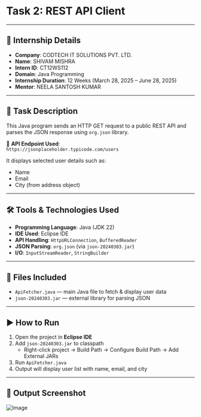 # Task 2: REST API Client

---

## 🏢 Internship Details

- **Company**: CODTECH IT SOLUTIONS PVT. LTD.
- **Name**: SHIVAM MISHRA
- **Intern ID**: CT12WS112
- **Domain**: Java Programming
- **Internship Duration**: 12 Weeks (March 28, 2025 – June 28, 2025)
- **Mentor**: NEELA SANTOSH KUMAR

---
## 📝 Task Description

This Java program sends an HTTP GET request to a public REST API and parses the JSON response using `org.json` library.

🔗 **API Endpoint Used**:  
`https://jsonplaceholder.typicode.com/users`

It displays selected user details such as:
- Name  
- Email  
- City (from address object)

---

## 🛠️ Tools & Technologies Used

- **Programming Language**: Java (JDK 22)  
- **IDE Used**: Eclipse IDE  
- **API Handling**: `HttpURLConnection`, `BufferedReader`  
- **JSON Parsing**: `org.json` (via `json-20240303.jar`)  
- **I/O**: `InputStreamReader`, `StringBuilder`

---

## 📂 Files Included

- `ApiFetcher.java` — main Java file to fetch & display user data  
- `json-20240303.jar` — external library for parsing JSON

---

## ▶️ How to Run

1. Open the project in **Eclipse IDE**  
2. Add `json-20240303.jar` to classpath  
   - Right-click project → Build Path → Configure Build Path → Add External JARs  
3. Run `ApiFetcher.java`  
4. Output will display user list with name, email, and city

---

## 📸 Output Screenshot
![Image](https://github.com/user-attachments/assets/f1cb9b21-b857-411d-9984-1c5b91c8fb10)
